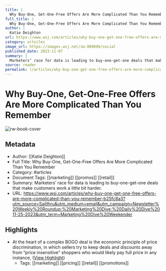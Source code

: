 ```yaml
---
title: |
  Why Buy-One, Get-One-Free Offers Are More Complicated Than You Remember
full_title: |
  Why Buy-One, Get-One-Free Offers Are More Complicated Than You Remember
author: |
  Katie Deighton
url: https://www.wsj.com/articles/why-buy-one-get-one-free-offers-are-more-complicated-than-you-remember-b25fc8a3?utm_source=Sailthru&utm_medium=email&utm_campaign=Newsletter%20Weekly%20Roundup:%20Marketing%20Dive:%20Daily%20Dive%2011-25-2023&utm_term=Marketing%20Dive%20Weekender
category: articles
image_url: https://images.wsj.net/im-889696/social
published_date: 2023-11-07
summary: |
  Marketers’ race for data is leading to buy-one-get-one deals that make customers work a little bit harder.
source: reader
permalink: l/articles/why-buy-one-get-one-free-offers-are-more-complicated-than-you-remember
---
```

# Why Buy-One, Get-One-Free Offers Are More Complicated Than You Remember

![rw-book-cover](https://images.wsj.net/im-889696/social)

## Metadata
- Author: [[Katie Deighton]]
- Full Title: Why Buy-One, Get-One-Free Offers Are More Complicated Than You Remember
- Category: #articles
- Document Tags: [[marketing]] [[promos]] [[retail]] 
- Summary: Marketers’ race for data is leading to buy-one-get-one deals that make customers work a little bit harder.
- URL: https://www.wsj.com/articles/why-buy-one-get-one-free-offers-are-more-complicated-than-you-remember-b25fc8a3?utm_source=Sailthru&utm_medium=email&utm_campaign=Newsletter%20Weekly%20Roundup:%20Marketing%20Dive:%20Daily%20Dive%2011-25-2023&utm_term=Marketing%20Dive%20Weekender

## Highlights
- At the heart of a complex BOGO deal is the economic principle of price discrimination, in which sellers try to keep deals and discounts away from “price insensitive” shoppers who would likely pay full price in any instance, ([View Highlight](https://read.readwise.io/read/01hgdwhddf20rrtgm2bc4mctj6))
    - Tags: [[marketing]] [[pricing]] [[retail]] [[promotions]] 



